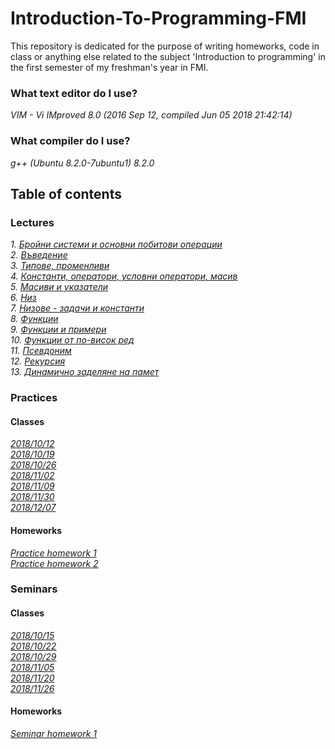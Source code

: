 # Introduction-To-Programming-FMI

This repository is dedicated for the purpose of writing homeworks, code in class or anything else related to the subject 'Introduction to programming' in the first semester of my freshman's year in FMI.

### What text editor do I use?

_VIM - Vi IMproved 8.0 (2016 Sep 12, compiled Jun 05 2018 21:42:14)_

### What compiler do I use?

_g++ (Ubuntu 8.2.0-7ubuntu1) 8.2.0_

## Table of contents

### Lectures
_1. [Бройни системи и основни побитови операции](./Lectures/Lectures/Бройни%20системи%20и%20основни%20побитови%20операции.pdf)_</br>
_2. [Въведение](./Lectures/Lectures/Въведение.pdf)_</br>
_3. [Типове, променливи](./Lectures/Lectures/Типове,%20променливи.pdf)_</br>
_4. [Константи, оператори, условни оператори, масив](./Lectures/Lectures/Константи%2C%20оператори%2C%20условни%20оператори.pdf)_</br>
_5. [Масиви и указатели](./Lectures/Lectures/Масиви%2C%20указатели.pdf)_</br>
_6. [Низ](./Lectures/Lectures/Низ.pdf)_</br>
_7. [Низове - задачи и константи](./Lectures/Lectures/Низове%20-%20задачи%20и%20константи.pdf)_</br>
_8. [Функции](./Lectures/Lectures/Функции.pdf)_</br>
_9. [Функции и примери](./Lectures/Lectures/Функции%20и%20примери.pdf)_</br>
_10. [Функции от по-висок ред](./Lectures/Lectures/Функции%20от%20по-висок%20ред.pdf)_</br>
_11. [Псевдоним](./Lectures/Lectures/Псевдоним.pdf)_</br>
_12. [Рекурсия](./Lectures/Lectures/Рекурсия.pdf)_</br>
_13. [Динамично заделяне на памет](./Lectures/Lectures/Динамично%20заделяне%20на%20памет.pdf)_</br>

### Practices

#### Classes
_[2018/10/12](./Practices/Tasks/2018/10/12)_</br>
_[2018/10/19](./Practices/Tasks/2018/10/19)_</br>
_[2018/10/26](./Practices/Tasks/2018/10/26)_</br>
_[2018/11/02](./Practices/Tasks/2018/11/02)_</br>
_[2018/11/09](./Practices/Tasks/2018/11/09)_</br>
_[2018/11/30](./Practices/Tasks/2018/11/30)_</br>
_[2018/12/07](./Practices/Tasks/2018/12/07)_</br>

#### Homeworks
_[Practice homework 1](./Practices/Homeworks/Homework_1)_</br>
_[Practice homework 2](./Practices/Homeworks/Homework_2)_</br>

### Seminars

#### Classes
_[2018/10/15](./Seminars/Tasks/2018/10/15)_</br>
_[2018/10/22](./Seminars/Tasks/2018/10/22)_</br>
_[2018/10/29](./Seminars/Tasks/2018/10/29)_</br>
_[2018/11/05](./Seminars/Tasks/2018/11/05)_</br>
_[2018/11/20](./Seminars/Tasks/2018/11/20)_</br>
_[2018/11/26](./Seminars/Tasks/2018/11/26)_</br>

#### Homeworks
_[Seminar homework 1](./Seminars/Homeworks/Homework_1)_</br>
